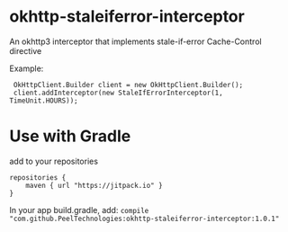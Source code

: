 # okhttp-staleiferror-interceptor
An okhttp3 interceptor that implements stale-if-error Cache-Control directive

Example:
```
 OkHttpClient.Builder client = new OkHttpClient.Builder();
 client.addInterceptor(new StaleIfErrorInterceptor(1, TimeUnit.HOURS));
```

# Use with Gradle
add to your repositories

```
repositories {
    maven { url "https://jitpack.io" }
}
```

In your app build.gradle, add:  `compile "com.github.PeelTechnologies:okhttp-staleiferror-interceptor:1.0.1"`
